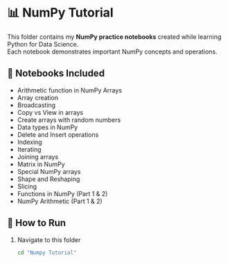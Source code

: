 # 📊 NumPy Tutorial

This folder contains my **NumPy practice notebooks** created while learning Python for Data Science.  
Each notebook demonstrates important NumPy concepts and operations.

## 📂 Notebooks Included
- Arithmetic function in NumPy Arrays
- Array creation
- Broadcasting
- Copy vs View in arrays
- Create arrays with random numbers
- Data types in NumPy
- Delete and Insert operations
- Indexing
- Iterating
- Joining arrays
- Matrix in NumPy
- Special NumPy arrays
- Shape and Reshaping
- Slicing
- Functions in NumPy (Part 1 & 2)
- NumPy Arithmetic (Part 1 & 2)

## 🚀 How to Run
1. Navigate to this folder  
   ```bash
   cd "Numpy Tutorial"
